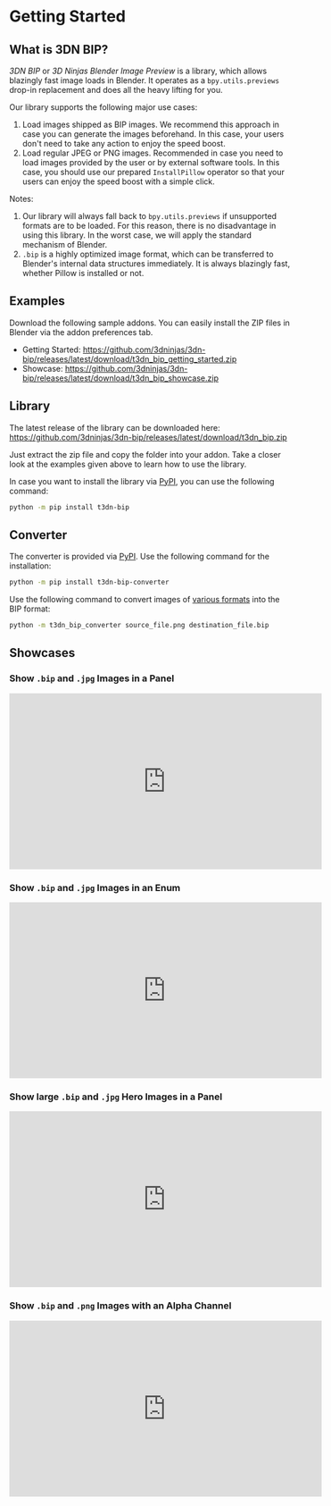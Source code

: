 # Getting Started

## What is 3DN BIP?
*3DN BIP* or *3D Ninjas Blender Image Preview* is a library, which allows blazingly fast image loads in Blender. It operates as a `bpy.utils.previews` drop-in replacement and does all the heavy lifting for you.

Our library supports the following major use cases:

1. Load images shipped as BIP images. We recommend this approach in case you can generate the images beforehand. In this case, your users don't need to take any action to enjoy the speed boost.
2. Load regular JPEG or PNG images. Recommended in case you need to load images provided by the user or by external software tools. In this case, you should use our prepared `InstallPillow` operator so that your users can enjoy the speed boost with a simple click.

Notes:

1. Our library will always fall back to `bpy.utils.previews` if unsupported formats are to be loaded. For this reason, there is no disadvantage in using this library. In the worst case, we will apply the standard mechanism of Blender.
2. `.bip` is a highly optimized image format, which can be transferred to Blender's internal data structures immediately. It is always blazingly fast, whether Pillow is installed or not.

## Examples

Download the following sample addons. You can easily install the ZIP files in Blender via the addon preferences tab.

- Getting Started: https://github.com/3dninjas/3dn-bip/releases/latest/download/t3dn_bip_getting_started.zip
- Showcase: https://github.com/3dninjas/3dn-bip/releases/latest/download/t3dn_bip_showcase.zip

## Library

The latest release of the library can be downloaded here: https://github.com/3dninjas/3dn-bip/releases/latest/download/t3dn_bip.zip

Just extract the zip file and copy the folder into your addon. Take a closer look at the examples given above to learn how to use the library.

In case you want to install the library via [PyPI](https://pypi.org/project/t3dn-bip/), you can use the following command:

```sh
python -m pip install t3dn-bip
```

## Converter

The converter is provided via [PyPI](https://pypi.org/project/t3dn-bip-converter/). Use the following command for the installation:

```sh
python -m pip install t3dn-bip-converter
```

Use the following command to convert images of [various formats](https://pillow.readthedocs.io/en/stable/handbook/image-file-formats.html) into the BIP format:

```sh
python -m t3dn_bip_converter source_file.png destination_file.bip
```

## Showcases

### Show `.bip` and `.jpg` Images in a Panel

<iframe width="560" height="315" src="https://www.youtube.com/embed/WUcGWo9gad4" title="YouTube video player" frameborder="0" allow="accelerometer; autoplay; clipboard-write; encrypted-media; gyroscope; picture-in-picture" allowfullscreen></iframe>

### Show `.bip` and `.jpg` Images in an Enum

<iframe width="560" height="315" src="https://www.youtube.com/embed/H9-hCtpOLoo" title="YouTube video player" frameborder="0" allow="accelerometer; autoplay; clipboard-write; encrypted-media; gyroscope; picture-in-picture" allowfullscreen></iframe>

### Show large `.bip` and `.jpg` Hero Images in a Panel

<iframe width="560" height="315" src="https://www.youtube.com/embed/W_xV93_M1Ak" title="YouTube video player" frameborder="0" allow="accelerometer; autoplay; clipboard-write; encrypted-media; gyroscope; picture-in-picture" allowfullscreen></iframe>

### Show `.bip` and `.png` Images with an Alpha Channel

<iframe width="560" height="315" src="https://www.youtube.com/embed/60D5l18AYy0" title="YouTube video player" frameborder="0" allow="accelerometer; autoplay; clipboard-write; encrypted-media; gyroscope; picture-in-picture" allowfullscreen></iframe>
